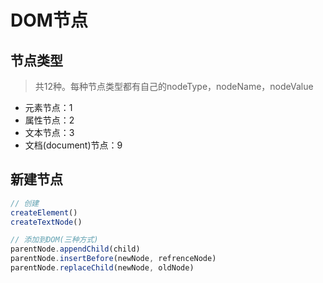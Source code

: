 # DOM节点

## 节点类型

> 共12种。每种节点类型都有自己的nodeType，nodeName，nodeValue

* 元素节点：1
* 属性节点：2
* 文本节点：3
* 文档(document)节点：9

## 新建节点

```JavaScript
// 创建
createElement()
createTextNode()

// 添加到DOM(三种方式)
parentNode.appendChild(child)
parentNode.insertBefore(newNode, refrenceNode)
parentNode.replaceChild(newNode, oldNode)
```